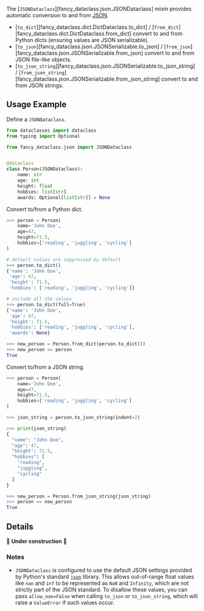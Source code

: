 <!-- markdownlint-disable MD052 -->

The [`JSONDataclass`][fancy_dataclass.json.JSONDataclass] mixin provides automatic conversion to and from [JSON](https://en.wikipedia.org/wiki/JSON).

- [`to_dict`][fancy_dataclass.dict.DictDataclass.to_dict] / [`from_dict`][fancy_dataclass.dict.DictDataclass.from_dict] convert to and from Python dicts (ensuring values are JSON serializable).
- [`to_json`][fancy_dataclass.json.JSONSerializable.to_json] / [`from_json`][fancy_dataclass.json.JSONSerializable.from_json] convert to and from JSON file-like objects.
- [`to_json_string`][fancy_dataclass.json.JSONSerializable.to_json_string] / [`from_json_string`][fancy_dataclass.json.JSONSerializable.from_json_string] convert to and from JSON strings.

## Usage Example

Define a `JSONDataclass`.

```python
from dataclasses import dataclass
from typing import Optional

from fancy_dataclass.json import JSONDataclass


@dataclass
class Person(JSONDataclass):
    name: str
    age: int
    height: float
    hobbies: list[str]
    awards: Optional[list[str]] = None
```

Convert to/from a Python dict.

```python
>>> person = Person(
    name='John Doe',
    age=47,
    height=71.5,
    hobbies=['reading', 'juggling', 'cycling']
)

# default values are suppressed by default
>>> person.to_dict()
{'name': 'John Doe',
 'age': 47,
 'height': 71.5,
 'hobbies': ['reading', 'juggling', 'cycling']}

# include all the values
>>> person.to_dict(full=True)
{'name': 'John Doe',
 'age': 47,
 'height': 71.5,
 'hobbies': ['reading', 'juggling', 'cycling'],
 'awards': None}

>>> new_person = Person.from_dict(person.to_dict())
>>> new_person == person
True
```

Convert to/from a JSON string.

```python
>>> person = Person(
    name='John Doe',
    age=47,
    height=71.5,
    hobbies=['reading', 'juggling', 'cycling']
)

>>> json_string = person.to_json_string(indent=2)

>>> print(json_string)
{
  "name": "John Doe",
  "age": 47,
  "height": 71.5,
  "hobbies": [
    "reading",
    "juggling",
    "cycling"
  ]
}

>>> new_person = Person.from_json_string(json_string)
>>> person == new_person
True
```

## Details

🚧 **Under construction** 🚧

<!--
- Inherits from `DictDataclass`
- Suppressing defaults
- Other settings (`store_type`, `qualified_type`)
- `JSONBaseDataclass` providing `qualified_type=True`
- kwargs get passed to `json.dump`
- `strict` argument in `from_dict`
-->

### Notes

- `JSONDataclass` is configured to use the default JSON settings provided by Python's standard [`json`](https://docs.python.org/3/library/json.html) library. This allows out-of-range float values like `nan` and `inf` to be represented as `NaN` and `Infinity`, which are not strictly part of the JSON standard. To disallow these values, you can pass `allow_nan=False` when calling `to_json` or `to_json_string`, which will raise a `ValueError` if such values occur.

<style>
.md-sidebar--secondary {
    display: none !important;
}

.md-main__inner .md-content {
    max-width: 45rem;
}
</style>

